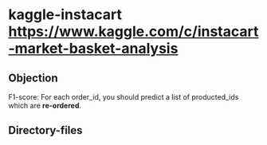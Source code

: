 kaggle-instacart  
https://www.kaggle.com/c/instacart-market-basket-analysis
=============================


Objection
--------------------------
F1-score: For each order_id, you should predict a list of producted_ids which are **re-ordered**.


Directory-files
----------------------

